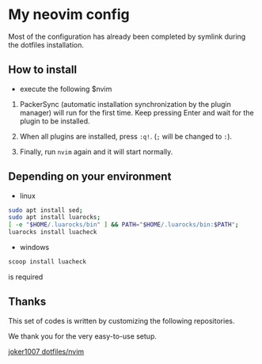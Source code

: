 # My neovim config

Most of the configuration has already been completed by symlink during the dotfiles installation.

## How to install

- execute the following
  $nvim

1. PackerSync (automatic installation synchronization by the plugin manager) will run for the first time.
   Keep pressing Enter and wait for the plugin to be installed.

2. When all plugins are installed, press `:q!`. (`;` will be changed to `:`).

3. Finally, run `nvim` again and it will start normally.

## Depending on your environment

- linux

```bash
sudo apt install sed;
sudo apt install luarocks;
[ -e "$HOME/.luarocks/bin" ] && PATH="$HOME/.luarocks/bin:$PATH";
luarocks install luacheck
```

- windows

```powershell
scoop install luacheck
```

is required

## Thanks

This set of codes is written by customizing the following repositories.

We thank you for the very easy-to-use setup.

[joker1007 dotfiles/nvim](https://github.com/joker1007/dotfiles/tree/master/nvim)
